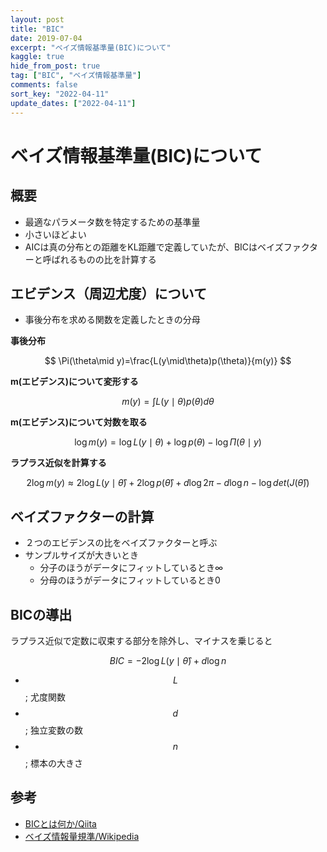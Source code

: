 ```yaml
---
layout: post
title: "BIC"
date: 2019-07-04
excerpt: "ベイズ情報基準量(BIC)について"
kaggle: true
hide_from_post: true
tag: ["BIC", "ベイズ情報基準量"]
comments: false
sort_key: "2022-04-11"
update_dates: ["2022-04-11"]
---
```


# ベイズ情報基準量(BIC)について

## 概要
 - 最適なパラメータ数を特定するための基準量
 - 小さいほどよい
 - AICは真の分布との距離をKL距離で定義していたが、BICはベイズファクターと呼ばれるものの比を計算する

## エビデンス（周辺尤度）について
 - 事後分布を求める関数を定義したときの分母

**事後分布**  

$$
\Pi(\theta\mid y)=\frac{L(y\mid\theta)p(\theta)}{m(y)}
$$

**m(エビデンス)について変形する**  

$$
m(y)=\int L(y\mid\theta)p(\theta)d\theta
$$

**m(エビデンス)について対数を取る**  

$$
\log m(y)=\log L(y\mid\theta)+\log p(\theta)-\log\Pi(\theta\mid y)
$$

**ラプラス近似を計算する**  

$$
2\log m(y)\approx 2\log L(y\mid\hat\theta)+2\log p(\hat\theta)+d\log 2\pi-d\log n-\log det(J(\hat\theta))
$$

## ベイズファクターの計算
 - ２つのエビデンスの比をベイズファクターと呼ぶ
 - サンプルサイズが大きいとき
   - 分子のほうがデータにフィットしているとき∞
   - 分母のほうがデータにフィットしているとき0

## BICの導出

ラプラス近似で定数に収束する部分を除外し、マイナスを乗じると

$$
BIC=-2\log L(y\mid\hat\theta)+d\log n
$$
 
 - $$L$$; 尤度関数
 - $$d$$; 独立変数の数
 - $$n$$; 標本の大きさ

## 参考
 - [BICとは何か/Qiita](https://qiita.com/s-yonekura/items/882cdc786a51688974ff)
 - [ベイズ情報量規準/Wikipedia](https://ja.wikipedia.org/wiki/%E3%83%99%E3%82%A4%E3%82%BA%E6%83%85%E5%A0%B1%E9%87%8F%E8%A6%8F%E6%BA%96)
